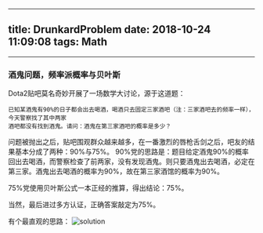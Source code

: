 
---
title: DrunkardProblem
date: 2018-10-24 11:09:08
tags: Math
---

-----------

### 酒鬼问题，频率派概率与贝叶斯

Dota2贴吧莫名奇妙开展了一场数学大讨论，源于这道题：

```
已知某酒鬼有90%的日子都会出去喝酒，喝酒只去固定三家酒吧（注：三家酒吧去的频率一样），今天警察找了其中两家
酒吧都没有找到酒鬼。请问：酒鬼在第三家酒吧的概率是多少？
```

问题被抛出之后，贴吧围观群众越来越多，在一番激烈的唇枪舌剑之后，吧友的结果基本分成了两种：90%与75%。
90%党的思路是：题目给定酒鬼90%的概率回出去喝酒，而警察检查了前两家，没有发现酒鬼。则只要酒鬼出去喝酒，必定在第三家。酒鬼出去喝酒的概率为90%，故在第三家酒馆的概率为90%。

75%党使用贝叶斯公式一本正经的推算，得出结论：75%。

当然，最后进过多方认证，正确答案敲定为75%。

有个最直观的思路：
![solution](../solution.jpg)
